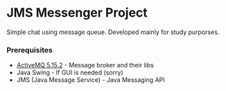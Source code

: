 # JMS Messenger Project

Simple chat using message queue. Developed mainly for study purporses.

### Prerequisites

* [ActiveMQ 5.15.2](activemq.apache.org) - Message broker and their libs
* Java Swing - If GUI is needed (sorry)
* JMS (Java Message Service) - Java Messaging API 

